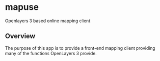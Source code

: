 # mapuse
Openlayers 3 based online mapping client

## Overview
The purpose of this app is to provide a front-end mapping client providing many of the functions OpenLayers 3 provide.
